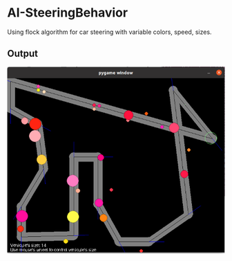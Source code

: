# AI-SteeringBehavior

Using flock algorithm for car steering with variable colors, speed, sizes.

## Output

![screenshot](scrots/screen.png)
